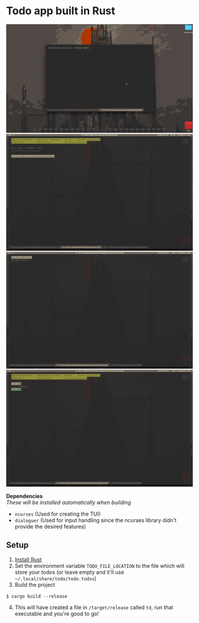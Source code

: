 # Todo app built in Rust

![Todo App Preview](./images/td_preview.gif)
![Blank State](./images/empty_state.png)
![Todo Creation](./images/todo_creation.png)
![Todo List](./images/todo_list.png)

**Dependencies**
<br/>
*These will be installed automatically when building*
<br/>

- `ncurses` (Used for creating the TUI)
- `dialoguer` (Used for input handling since the ncurses library didn't provide the desired features)

## Setup

1. [Install Rust](https://www.rust-lang.org/tools/install)
2. Set the environment variable `TODO_FILE_LOCATION` to the file which will store your todos
   (or leave empty and it'll use `~/.local/share/todo/todo.todos`)
3. Build the project

```console
$ cargo build --release
```

4. This will have created a file in `/target/release` called `td`, run that executable and you're good to go!
